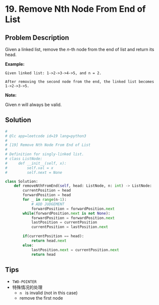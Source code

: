 # 19. Remove Nth Node From End of List



## Problem Description

Given a linked list, remove the *n*-th node from the end of list and return its head.

**Example:**

```
Given linked list: 1->2->3->4->5, and n = 2.

After removing the second node from the end, the linked list becomes 1->2->3->5.
```

**Note:**

Given *n* will always be valid.



## Solution 

```python
#
# @lc app=leetcode id=19 lang=python3
#
# [19] Remove Nth Node From End of List
#
# Definition for singly-linked list.
# class ListNode:
#     def __init__(self, x):
#         self.val = x
#         self.next = None

class Solution:
    def removeNthFromEnd(self, head: ListNode, n: int) -> ListNode:
        currentPosition = head 
        forwardPosition = head
        for _ in range(n-1):
            # ADD JUDGEMENT
            forwardPosition = forwardPosition.next
        while(forwardPosition.next is not None):
            forwardPosition = forwardPosition.next
            lastPosition = currentPosition
            currentPosition = lastPosition.next
        
        if(currentPosition == head):
            return head.next
        else:
            lastPosition.next = currentPosition.next
            return head
```



## Tips 

- `TWO-POINTER`
- 特殊情况的处理
  - `n ` is invalid (not in this case)
  - remove the first node


